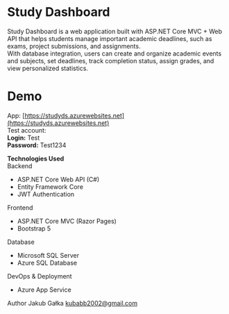 # Study Dashboard

Study Dashboard is a web application built with ASP.NET Core MVC + Web API that helps students manage important academic deadlines, such as exams, project submissions, and assignments.  
With database integration, users can create and organize academic events and subjects, set deadlines, track completion status, assign grades, and view personalized statistics.

# Demo

App: [https://studyds.azurewebsites.net](https://studyds.azurewebsites.net)  
Test account:  
**Login:** Test  
**Password:** Test1234

**Technologies Used**  
Backend

- ASP.NET Core Web API (C#)
- Entity Framework Core
- JWT Authentication

Frontend

- ASP.NET Core MVC (Razor Pages)
- Bootstrap 5

Database

- Microsoft SQL Server
- Azure SQL Database

DevOps & Deployment

- Azure App Service

Author
Jakub Gałka
kubabb2002@gmail.com
